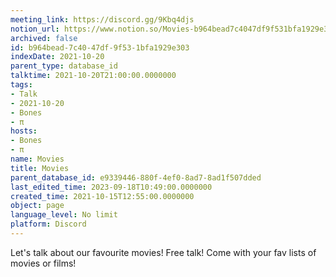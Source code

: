 ```yaml
---
meeting_link: https://discord.gg/9Kbq4djs
notion_url: https://www.notion.so/Movies-b964bead7c4047df9f531bfa1929e303
archived: false
id: b964bead-7c40-47df-9f53-1bfa1929e303
indexDate: 2021-10-20
parent_type: database_id
talktime: 2021-10-20T21:00:00.0000000
tags:
- Talk
- 2021-10-20
- Bones
- π
hosts:
- Bones
- π
name: Movies
title: Movies
parent_database_id: e9339446-880f-4ef0-8ad7-8ad1f507dded
last_edited_time: 2023-09-18T10:49:00.0000000
created_time: 2021-10-15T12:55:00.0000000
object: page
language_level: No limit
platform: Discord
---
```


Let's talk about our favourite movies!
Free talk! Come with your fav lists of movies or films!


